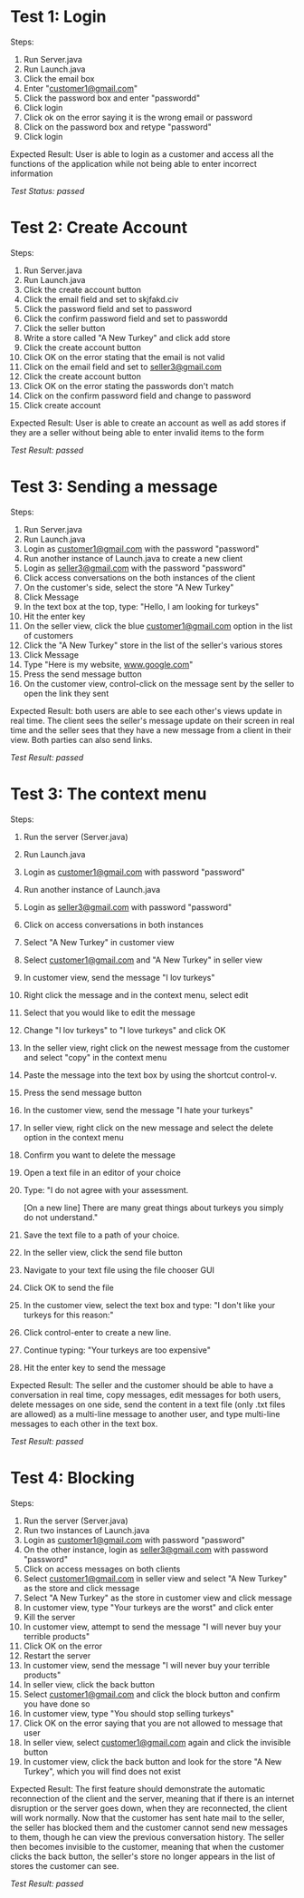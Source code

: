 # Test 1: Login
Steps:
1. Run Server.java
2. Run Launch.java
3. Click the email box
4. Enter "customer1@gmail.com"
5. Click the password box and enter "passwordd"
6. Click login
7. Click ok on the error saying it is the wrong email or password
8. Click on the password box and retype "password"
9. Click login

Expected Result: User is able to login as a customer and access all the functions of the application while not being able to enter incorrect information

*Test Status: passed*

# Test 2: Create Account
Steps:
1. Run Server.java
2. Run Launch.java
3. Click the create account button
4. Click the email field and set to skjfakd.civ
5. Click the password field and set to password
6. Click the confirm password field and set to passwordd
7. Click the seller button
8. Write a store called "A New Turkey" and click add store
9. Click the create account button
10. Click OK on the error stating that the email is not valid
11. Click on the email field and set to seller3@gmail.com
12. Click the create account button
13. Click OK on the error stating the passwords don't match
14. Click on the confirm password field and change to password
15. Click create account

Expected Result: User is able to create an account as well as add stores if they are a seller without being able to enter invalid items to the form

*Test Result: passed*

# Test 3: Sending a message
Steps:
1. Run Server.java
2. Run Launch.java
3. Login as customer1@gmail.com with the password "password"
4. Run another instance of Launch.java to create a new client
5. Login as seller3@gmail.com with the password "password"
6. Click access conversations on the both instances of the client
7. On the customer's side, select the store "A New Turkey"
8. Click Message
9. In the text box at the top, type: "Hello, I am looking for turkeys"
10. Hit the enter key
11. On the seller view, click the blue customer1@gmail.com option in the list of customers
12. Click the "A New Turkey" store in the list of the seller's various stores
13. Click Message
14. Type "Here is my website, www.google.com"
15. Press the send message button
16. On the customer view, control-click on the message sent by the seller to open the link they sent

Expected Result: both users are able to see each other's views update in real time. The client sees the seller's message update on their screen in real time and the seller sees that they have a new message from a client in their view. Both parties can also send links.

*Test Result: passed*

# Test 3: The context menu
Steps:
1. Run the server (Server.java)
2. Run Launch.java
3. Login as customer1@gmail.com with password "password"
4. Run another instance of Launch.java
5. Login as seller3@gmail.com with password "password"
6. Click on access conversations in both instances
7. Select "A New Turkey" in customer view
8. Select customer1@gmail.com and "A New Turkey" in seller view
9. In customer view, send the message "I lov turkeys"
10. Right click the message and in the context menu, select edit
11. Select that you would like to edit the message
12. Change "I lov turkeys" to "I love turkeys" and click OK
13. In the seller view, right click on the newest message from the customer and select "copy" in the context menu
14. Paste the message into the text box by using the shortcut control-v.
15. Press the send message button
16. In the customer view, send the message "I hate your turkeys"
17. In seller view, right click on the new message and select the delete option in the context menu
18. Confirm you want to delete the message
19. Open a text file in an editor of your choice
20. Type: "I do not agree with your assessment.
    
    [On a new line] There are many great things about turkeys you simply do not understand."
21. Save the text file to a path of your choice.
22. In the seller view, click the send file button
23. Navigate to your text file using the file chooser GUI
24. Click OK to send the file
25. In the customer view, select the text box and type: "I don't like your turkeys for this reason:"
26. Click control-enter to create a new line.
27. Continue typing: "Your turkeys are too expensive"
28. Hit the enter key to send the message

Expected Result: The seller and the customer should be able to have a conversation in real time, copy messages, edit messages for both users, delete messages on one side, send the content in a text file (only .txt files are allowed) as a multi-line message to another user, and type multi-line messages to each other in the text box.

*Test Result: passed*

# Test 4: Blocking
Steps:
1. Run the server (Server.java)
2. Run two instances of Launch.java
3. Login as customer1@gmail.com with password "password"
4. On the other instance, login as seller3@gmail.com with password "password"
5. Click on access messages on both clients
6. Select customer1@gmail.com in seller view and select "A New Turkey" as the store and click message
7. Select "A New Turkey" as the store in customer view and click message
8. In customer view, type "Your turkeys are the worst" and click enter
9. Kill the server
10. In customer view, attempt to send the message "I will never buy your terrible products"
11. Click OK on the error
12. Restart the server
13. In customer view, send the message "I will never buy your terrible products"
14. In seller view, click the back button
15. Select customer1@gmail.com and click the block button and confirm you have done so
16. In customer view, type "You should stop selling turkeys"
17. Click OK on the error saying that you are not allowed to message that user
18. In seller view, select customer1@gmail.com again and click the invisible button
19. In customer view, click the back button and look for the store "A New Turkey", which you will find does not exist

Expected Result: The first feature should demonstrate the automatic reconnection of the client and the server, meaning that if there is an internet disruption or the server goes down, when they are reconnected, the client will work normally. Now that the customer has sent hate mail to the seller, the seller has blocked them and the customer cannot send new messages to them, though he can view the previous conversation history. The seller then becomes invisible to the customer, meaning that when the customer clicks the back button, the seller's store no longer appears in the list of stores the customer can see.

*Test Result: passed*